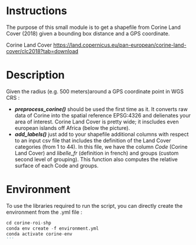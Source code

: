 # Instructions

The purpose of this small module is to get a shapefile from Corine Land Cover (2018) given a bounding box distance and a GPS coordinate.

Corine Land Cover https://land.copernicus.eu/pan-european/corine-land-cover/clc2018?tab=download

# Description

Given the radius (e.g. 500 meters)around a GPS coordinate point in WGS CRS :

- _**preprocess_corine()**_ should be used the first time as it. It converts raw data of Corine into the spatial reference EPSG:4326 and delienates your area of interest. Corine Land Cover is pretty wide; it inscludes even european islands off Africa (below the picture).
- _**add_labels()**_ just add to your shapefile additional columns with respect to an input csv file that includes the definition of the Land Cover categories (from 1 to 44). 
  In this file, we have the column _Code_ (Corine Land Cover) and _libelle_fr_ (definition in french) and groups (custom second level of grouping). 
This function also computes the relative surface of each Code and groups.
  
# Environment

To use the libraries required to run the script, you can directly create the environment from the .yml file :
```python
cd corine-roi-shp
conda env create -f environment.yml
conda activate corine-env
'''